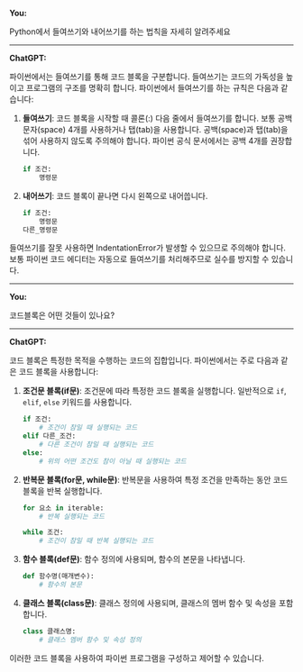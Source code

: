 **You:**

Python에서 들여쓰기와 내어쓰기를 하는 법칙을 자세히 알려주세요

* * *

**ChatGPT:**

파이썬에서는 들여쓰기를 통해 코드 블록을 구분합니다. 들여쓰기는 코드의 가독성을 높이고 프로그램의 구조를 명확히 합니다. 파이썬에서 들여쓰기를 하는 규칙은 다음과 같습니다:

1. **들여쓰기**: 코드 블록을 시작할 때 콜론(:) 다음 줄에서 들여쓰기를 합니다. 보통 공백 문자(space) 4개를 사용하거나 탭(tab)을 사용합니다. 공백(space)과 탭(tab)을 섞어 사용하지 않도록 주의해야 합니다. 파이썬 공식 문서에서는 공백 4개를 권장합니다.
    
    ```python
    if 조건:
        명령문
    ```
    
2. **내어쓰기**: 코드 블록이 끝나면 다시 왼쪽으로 내어씁니다.
    
    ```python
    if 조건:
        명령문
    다른_명령문
    ```
    

들여쓰기를 잘못 사용하면 IndentationError가 발생할 수 있으므로 주의해야 합니다. 보통 파이썬 코드 에디터는 자동으로 들여쓰기를 처리해주므로 실수를 방지할 수 있습니다.

* * *

**You:**

코드블록은 어떤 것들이 있나요?

* * *

**ChatGPT:**

코드 블록은 특정한 목적을 수행하는 코드의 집합입니다. 파이썬에서는 주로 다음과 같은 코드 블록을 사용합니다:

1. **조건문 블록(if문)**: 조건문에 따라 특정한 코드 블록을 실행합니다. 일반적으로 `if`, `elif`, `else` 키워드를 사용합니다.
    
    ```python
    if 조건:
        # 조건이 참일 때 실행되는 코드
    elif 다른_조건:
        # 다른 조건이 참일 때 실행되는 코드
    else:
        # 위의 어떤 조건도 참이 아닐 때 실행되는 코드
    ```
    
2. **반복문 블록(for문, while문)**: 반복문을 사용하여 특정 조건을 만족하는 동안 코드 블록을 반복 실행합니다.
    
    ```python
    for 요소 in iterable:
        # 반복 실행되는 코드
    
    while 조건:
        # 조건이 참일 때 반복 실행되는 코드
    ```
    
3. **함수 블록(def문)**: 함수 정의에 사용되며, 함수의 본문을 나타냅니다.
    
    ```python
    def 함수명(매개변수):
        # 함수의 본문
    ```
    
4. **클래스 블록(class문)**: 클래스 정의에 사용되며, 클래스의 멤버 함수 및 속성을 포함합니다.
    
    ```python
    class 클래스명:
        # 클래스 멤버 함수 및 속성 정의
    ```
    

이러한 코드 블록을 사용하여 파이썬 프로그램을 구성하고 제어할 수 있습니다.